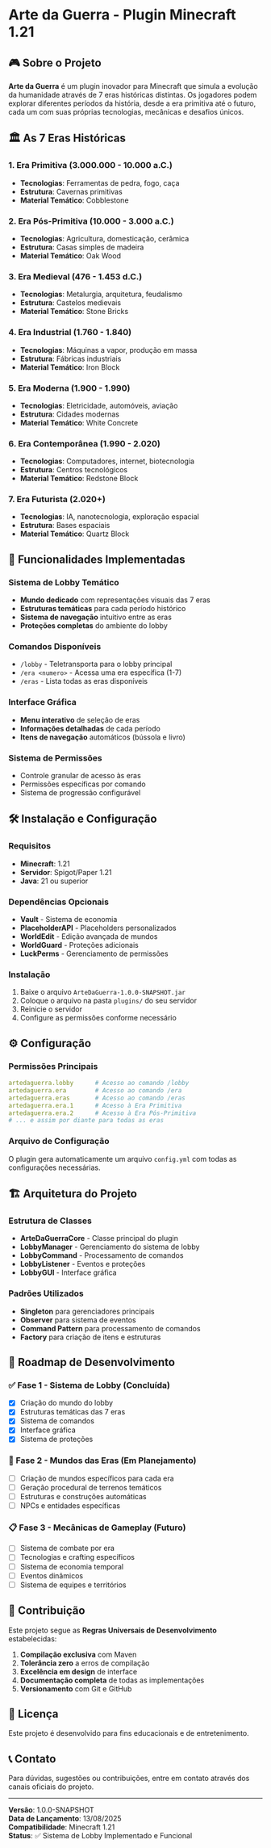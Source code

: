 # Arte da Guerra - Plugin Minecraft 1.21

## 🎮 Sobre o Projeto

**Arte da Guerra** é um plugin inovador para Minecraft que simula a evolução da humanidade através de 7 eras históricas distintas. Os jogadores podem explorar diferentes períodos da história, desde a era primitiva até o futuro, cada um com suas próprias tecnologias, mecânicas e desafios únicos.

## 🏛️ As 7 Eras Históricas

### 1. Era Primitiva (3.000.000 - 10.000 a.C.)
- **Tecnologias**: Ferramentas de pedra, fogo, caça
- **Estrutura**: Cavernas primitivas
- **Material Temático**: Cobblestone

### 2. Era Pós-Primitiva (10.000 - 3.000 a.C.)
- **Tecnologias**: Agricultura, domesticação, cerâmica
- **Estrutura**: Casas simples de madeira
- **Material Temático**: Oak Wood

### 3. Era Medieval (476 - 1.453 d.C.)
- **Tecnologias**: Metalurgia, arquitetura, feudalismo
- **Estrutura**: Castelos medievais
- **Material Temático**: Stone Bricks

### 4. Era Industrial (1.760 - 1.840)
- **Tecnologias**: Máquinas a vapor, produção em massa
- **Estrutura**: Fábricas industriais
- **Material Temático**: Iron Block

### 5. Era Moderna (1.900 - 1.990)
- **Tecnologias**: Eletricidade, automóveis, aviação
- **Estrutura**: Cidades modernas
- **Material Temático**: White Concrete

### 6. Era Contemporânea (1.990 - 2.020)
- **Tecnologias**: Computadores, internet, biotecnologia
- **Estrutura**: Centros tecnológicos
- **Material Temático**: Redstone Block

### 7. Era Futurista (2.020+)
- **Tecnologias**: IA, nanotecnologia, exploração espacial
- **Estrutura**: Bases espaciais
- **Material Temático**: Quartz Block

## 🚀 Funcionalidades Implementadas

### Sistema de Lobby Temático
- **Mundo dedicado** com representações visuais das 7 eras
- **Estruturas temáticas** para cada período histórico
- **Sistema de navegação** intuitivo entre as eras
- **Proteções completas** do ambiente do lobby

### Comandos Disponíveis
- `/lobby` - Teletransporta para o lobby principal
- `/era <numero>` - Acessa uma era específica (1-7)
- `/eras` - Lista todas as eras disponíveis

### Interface Gráfica
- **Menu interativo** de seleção de eras
- **Informações detalhadas** de cada período
- **Itens de navegação** automáticos (bússola e livro)

### Sistema de Permissões
- Controle granular de acesso às eras
- Permissões específicas por comando
- Sistema de progressão configurável

## 🛠️ Instalação e Configuração

### Requisitos
- **Minecraft**: 1.21
- **Servidor**: Spigot/Paper 1.21
- **Java**: 21 ou superior

### Dependências Opcionais
- **Vault** - Sistema de economia
- **PlaceholderAPI** - Placeholders personalizados
- **WorldEdit** - Edição avançada de mundos
- **WorldGuard** - Proteções adicionais
- **LuckPerms** - Gerenciamento de permissões

### Instalação
1. Baixe o arquivo `ArteDaGuerra-1.0.0-SNAPSHOT.jar`
2. Coloque o arquivo na pasta `plugins/` do seu servidor
3. Reinicie o servidor
4. Configure as permissões conforme necessário

## ⚙️ Configuração

### Permissões Principais
```yaml
artedaguerra.lobby      # Acesso ao comando /lobby
artedaguerra.era        # Acesso ao comando /era
artedaguerra.eras       # Acesso ao comando /eras
artedaguerra.era.1      # Acesso à Era Primitiva
artedaguerra.era.2      # Acesso à Era Pós-Primitiva
# ... e assim por diante para todas as eras
```

### Arquivo de Configuração
O plugin gera automaticamente um arquivo `config.yml` com todas as configurações necessárias.

## 🏗️ Arquitetura do Projeto

### Estrutura de Classes
- **ArteDaGuerraCore** - Classe principal do plugin
- **LobbyManager** - Gerenciamento do sistema de lobby
- **LobbyCommand** - Processamento de comandos
- **LobbyListener** - Eventos e proteções
- **LobbyGUI** - Interface gráfica

### Padrões Utilizados
- **Singleton** para gerenciadores principais
- **Observer** para sistema de eventos
- **Command Pattern** para processamento de comandos
- **Factory** para criação de itens e estruturas

## 🔄 Roadmap de Desenvolvimento

### ✅ Fase 1 - Sistema de Lobby (Concluída)
- [x] Criação do mundo do lobby
- [x] Estruturas temáticas das 7 eras
- [x] Sistema de comandos
- [x] Interface gráfica
- [x] Sistema de proteções

### 🚧 Fase 2 - Mundos das Eras (Em Planejamento)
- [ ] Criação de mundos específicos para cada era
- [ ] Geração procedural de terrenos temáticos
- [ ] Estruturas e construções automáticas
- [ ] NPCs e entidades específicas

### 📋 Fase 3 - Mecânicas de Gameplay (Futuro)
- [ ] Sistema de combate por era
- [ ] Tecnologias e crafting específicos
- [ ] Sistema de economia temporal
- [ ] Eventos dinâmicos
- [ ] Sistema de equipes e territórios

## 🤝 Contribuição

Este projeto segue as **Regras Universais de Desenvolvimento** estabelecidas:

1. **Compilação exclusiva** com Maven
2. **Tolerância zero** a erros de compilação
3. **Excelência em design** de interface
4. **Documentação completa** de todas as implementações
5. **Versionamento** com Git e GitHub

## 📝 Licença

Este projeto é desenvolvido para fins educacionais e de entretenimento.

## 📞 Contato

Para dúvidas, sugestões ou contribuições, entre em contato através dos canais oficiais do projeto.

---

**Versão**: 1.0.0-SNAPSHOT  
**Data de Lançamento**: 13/08/2025  
**Compatibilidade**: Minecraft 1.21  
**Status**: ✅ Sistema de Lobby Implementado e Funcional